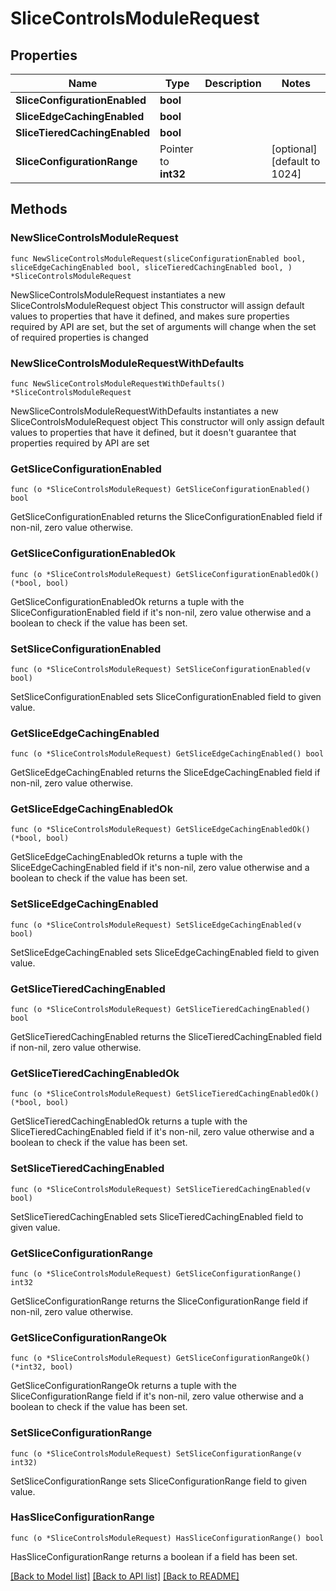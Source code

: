 # SliceControlsModuleRequest

## Properties

Name | Type | Description | Notes
------------ | ------------- | ------------- | -------------
**SliceConfigurationEnabled** | **bool** |  | 
**SliceEdgeCachingEnabled** | **bool** |  | 
**SliceTieredCachingEnabled** | **bool** |  | 
**SliceConfigurationRange** | Pointer to **int32** |  | [optional] [default to 1024]

## Methods

### NewSliceControlsModuleRequest

`func NewSliceControlsModuleRequest(sliceConfigurationEnabled bool, sliceEdgeCachingEnabled bool, sliceTieredCachingEnabled bool, ) *SliceControlsModuleRequest`

NewSliceControlsModuleRequest instantiates a new SliceControlsModuleRequest object
This constructor will assign default values to properties that have it defined,
and makes sure properties required by API are set, but the set of arguments
will change when the set of required properties is changed

### NewSliceControlsModuleRequestWithDefaults

`func NewSliceControlsModuleRequestWithDefaults() *SliceControlsModuleRequest`

NewSliceControlsModuleRequestWithDefaults instantiates a new SliceControlsModuleRequest object
This constructor will only assign default values to properties that have it defined,
but it doesn't guarantee that properties required by API are set

### GetSliceConfigurationEnabled

`func (o *SliceControlsModuleRequest) GetSliceConfigurationEnabled() bool`

GetSliceConfigurationEnabled returns the SliceConfigurationEnabled field if non-nil, zero value otherwise.

### GetSliceConfigurationEnabledOk

`func (o *SliceControlsModuleRequest) GetSliceConfigurationEnabledOk() (*bool, bool)`

GetSliceConfigurationEnabledOk returns a tuple with the SliceConfigurationEnabled field if it's non-nil, zero value otherwise
and a boolean to check if the value has been set.

### SetSliceConfigurationEnabled

`func (o *SliceControlsModuleRequest) SetSliceConfigurationEnabled(v bool)`

SetSliceConfigurationEnabled sets SliceConfigurationEnabled field to given value.


### GetSliceEdgeCachingEnabled

`func (o *SliceControlsModuleRequest) GetSliceEdgeCachingEnabled() bool`

GetSliceEdgeCachingEnabled returns the SliceEdgeCachingEnabled field if non-nil, zero value otherwise.

### GetSliceEdgeCachingEnabledOk

`func (o *SliceControlsModuleRequest) GetSliceEdgeCachingEnabledOk() (*bool, bool)`

GetSliceEdgeCachingEnabledOk returns a tuple with the SliceEdgeCachingEnabled field if it's non-nil, zero value otherwise
and a boolean to check if the value has been set.

### SetSliceEdgeCachingEnabled

`func (o *SliceControlsModuleRequest) SetSliceEdgeCachingEnabled(v bool)`

SetSliceEdgeCachingEnabled sets SliceEdgeCachingEnabled field to given value.


### GetSliceTieredCachingEnabled

`func (o *SliceControlsModuleRequest) GetSliceTieredCachingEnabled() bool`

GetSliceTieredCachingEnabled returns the SliceTieredCachingEnabled field if non-nil, zero value otherwise.

### GetSliceTieredCachingEnabledOk

`func (o *SliceControlsModuleRequest) GetSliceTieredCachingEnabledOk() (*bool, bool)`

GetSliceTieredCachingEnabledOk returns a tuple with the SliceTieredCachingEnabled field if it's non-nil, zero value otherwise
and a boolean to check if the value has been set.

### SetSliceTieredCachingEnabled

`func (o *SliceControlsModuleRequest) SetSliceTieredCachingEnabled(v bool)`

SetSliceTieredCachingEnabled sets SliceTieredCachingEnabled field to given value.


### GetSliceConfigurationRange

`func (o *SliceControlsModuleRequest) GetSliceConfigurationRange() int32`

GetSliceConfigurationRange returns the SliceConfigurationRange field if non-nil, zero value otherwise.

### GetSliceConfigurationRangeOk

`func (o *SliceControlsModuleRequest) GetSliceConfigurationRangeOk() (*int32, bool)`

GetSliceConfigurationRangeOk returns a tuple with the SliceConfigurationRange field if it's non-nil, zero value otherwise
and a boolean to check if the value has been set.

### SetSliceConfigurationRange

`func (o *SliceControlsModuleRequest) SetSliceConfigurationRange(v int32)`

SetSliceConfigurationRange sets SliceConfigurationRange field to given value.

### HasSliceConfigurationRange

`func (o *SliceControlsModuleRequest) HasSliceConfigurationRange() bool`

HasSliceConfigurationRange returns a boolean if a field has been set.


[[Back to Model list]](../README.md#documentation-for-models) [[Back to API list]](../README.md#documentation-for-api-endpoints) [[Back to README]](../README.md)


